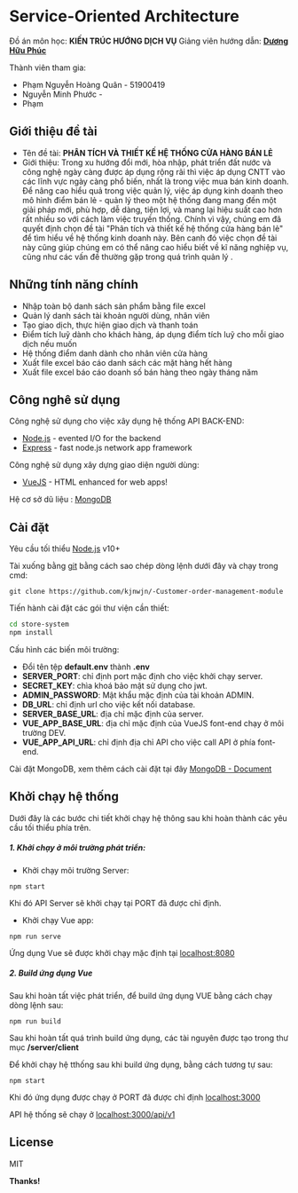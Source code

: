 # Service-Oriented Architecture

Đồ án môn học: **KIẾN TRÚC HƯỚNG DỊCH VỤ**
Giảng viên hướng dẫn: [**Dương Hữu Phúc**][dhp]

Thành viên tham gia:

-   Phạm Nguyễn Hoàng Quân - 51900419
-   Nguyễn Minh Phước -
-   Phạm

## Giới thiệu đề tài

-   Tên đề tài: **PHÂN TÍCH VÀ THIẾT KẾ HỆ THỐNG CỬA HÀNG BÁN LẺ**
-   Giới thiệu: Trong xu hướng đổi mới, hòa nhập, phát triển đất nước và công nghệ ngày càng được áp dụng rộng rãi thì việc áp dụng CNTT vào các lĩnh vực ngày càng phổ biến, nhất là trong việc mua bán kinh doanh. Để nâng cao hiểu quả trong việc quản lý, việc áp dụng kinh doanh theo mô hình điểm bán lẻ - quản lý theo một hệ thống đang mang đến một giải pháp mới, phù hợp, dễ dàng, tiện lợi, và mang lại hiệu suất cao hơn rất nhiều so với cách làm việc truyền thống. Chính vì vậy, chúng em đã quyết định chọn đề tài "Phân tích và thiết kế hệ thống cửa hàng bán lẻ" để tìm hiểu về hệ thống kinh doanh này. Bên canh đó việc chọn đề tài này cũng giúp chúng em có thể nâng cao hiểu biết về kĩ năng nghiệp vụ, cũng như các vấn đề thường gặp trong quá trình quản lý .

## Những tính năng chính

-   Nhập toàn bộ danh sách sản phẩm bằng file excel
-   Quản lý danh sách tài khoản người dùng, nhân viên
-   Tạo giao dịch, thực hiện giao dịch và thanh toán
-   Điểm tích luỹ dành cho khách hàng, áp dụng điểm tích luỹ cho mỗi giao dịch nếu muốn
-   Hệ thống điểm danh dành cho nhân viên cửa hàng
-   Xuất file excel báo cáo danh sách các mặt hàng hết hàng
-   Xuất file excel báo cáo doanh số bán hàng theo ngày tháng năm

## Công nghê sử dụng

Công nghệ sử dụng cho việc xây dụng hệ thống API BACK-END:

-   [Node.js] - evented I/O for the backend
-   [Express] - fast node.js network app framework

Công nghệ sử dụng xây dựng giao diện người dùng:

-   [VueJS] - HTML enhanced for web apps!

Hệ cơ sở dũ liệu : [MongoDB]

## Cài đặt

Yêu cầu tối thiểu [Node.js](https://nodejs.org/) v10+

Tài xuống bằng [git] bằng cách sao chép dòng lệnh dưới đây và chạy trong cmd:

```
git clone https://github.com/kjnwjn/-Customer-order-management-module
```

Tiến hành cài đặt các gói thư viện cần thiết:

```sh
cd store-system
npm install
```

Cấu hình các biến môi trường:

-   Đổi tên tệp **default.env** thành **.env**
-   **SERVER_PORT**: chỉ định port mặc định cho việc khởi chạy server.
-   **SECRET_KEY**: chìa khoá bảo mật sử dụng cho jwt.
-   **ADMIN_PASSWORD**: Mật khẩu mặc định của tài khoản ADMIN.
-   **DB_URL**: chỉ định url cho việc kết nối database.
-   **SERVER_BASE_URL**: địa chỉ mặc định của server.
-   **VUE_APP_BASE_URL**: địa chỉ mặc định của VueJS font-end chạy ở môi trường DEV.
-   **VUE_APP_API_URL**: chỉ định địa chỉ API cho việc call API ở phía font-end.

Cài đặt MongoDB, xem thêm cách cài đặt tại đây [MongoDB - Document]

## Khởi chạy hệ thống

Dưới đây là các bước chi tiết khởi chạy hệ thông sau khi hoàn thành các yêu cầu tối thiểu phía trên.

##### 1. Khởi chạy ở môi trường phát triển:

-   Khởi chạy môi trường Server:

```
npm start
```

Khi đó API Server sẽ khởi chạy tại PORT đã được chỉ định.

-   Khởi chạy Vue app:

```
npm run serve
```

Ứng dụng Vue sẽ được khởi chạy mặc định tại [localhost:8080](http://localhost:8080)

##### 2. Build ứng dụng Vue

Sau khi hoàn tất việc phát triển, để build ứng dụng VUE bằng cách chạy dòng lệnh sau:

```
npm run build
```

Sau khi hoàn tất quá trình build ứng dụng, các tài nguyên được tạo trong thư mục **/server/client**

Để khởi chạy hệ tthống sau khi build ứng dụng, bằng cách tương tự sau:

```
npm start
```

Khi đó ứng dụng được chạy ở PORT đã được chỉ định [localhost:3000](localhost:3000)

API hệ thống sẽ chạy ở [localhost:3000/api/v1](localhost:3000/api/v1)

## License

MIT

**Thanks!**

[//]: # "These are reference links used in the body of this note and get stripped out when the markdown processor does its job. There is no need to format nicely because it shouldn't be seen. Thanks SO - http://stackoverflow.com/questions/4823468/store-comments-in-markdown-syntax"
[dhp]: https://github.com/duonghuuphuc
[git]: https://git-scm.com/
[node.js]: http://nodejs.org
[express]: http://expressjs.com
[vuejs]: http://vuejs.org
[mongodb]: https://www.mongodb.com
[mongodb - document]: https://www.mongodb.com/docs/
